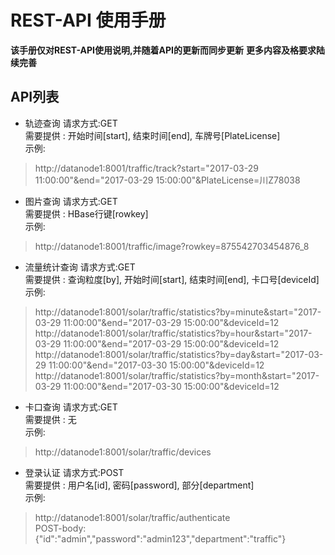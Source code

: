 # REST-API 使用手册

**该手册仅对REST-API使用说明,并随着API的更新而同步更新**
**更多内容及格要求陆续完善**

## API列表

* 轨迹查询
请求方式:GET  
需要提供 : 开始时间[start], 结束时间[end], 车牌号[PlateLicense]  
示例:  
>http://datanode1:8001/traffic/track?start="2017-03-29 11:00:00"&end="2017-03-29 15:00:00"&PlateLicense=川Z78038  

* 图片查询
请求方式:GET  
需要提供 : HBase行键[rowkey]  
示例:  
>http://datanode1:8001/traffic/image?rowkey=875542703454876_8  

* 流量统计查询
请求方式:GET  
需要提供 : 查询粒度[by], 开始时间[start], 结束时间[end], 卡口号[deviceId]  
示例:  
>http://datanode1:8001/solar/traffic/statistics?by=minute&start="2017-03-29 11:00:00"&end="2017-03-29 15:00:00"&deviceId=12  
>http://datanode1:8001/solar/traffic/statistics?by=hour&start="2017-03-29 11:00:00"&end="2017-03-29 15:00:00"&deviceId=12  
>http://datanode1:8001/solar/traffic/statistics?by=day&start="2017-03-29 11:00:00"&end="2017-03-30 15:00:00"&deviceId=12  
>http://datanode1:8001/solar/traffic/statistics?by=month&start="2017-03-29 11:00:00"&end="2017-03-30 15:00:00"&deviceId=12  

* 卡口查询
请求方式:GET  
需要提供 : 无  
示例:  
>http://datanode1:8001/solar/traffic/devices  

* 登录认证
请求方式:POST  
需要提供 : 用户名[id], 密码[password], 部分[department]  
示例:  
>http://datanode1:8001/solar/traffic/authenticate  
>POST-body:{"id":"admin","password":"admin123","department":"traffic"}  

